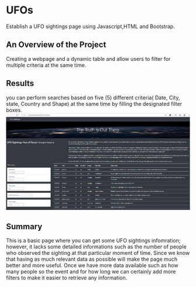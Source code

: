 # **UFOs**

Establish a UFO sightings page using Javascript,HTML and Bootstrap.


## **An Overview of the Project**

Creating a webpage and a dynamic table and allow users to filter for multiple criteria at the same time.


## **Results**

you can perform searches based on five (5) different criteria( Date, City, state, Country and Shape) at the same time by filling the designated filter boxes.
![](images/ufo.png)



## **Summary**


This is a basic page where you can get some UFO sightings infomration; however, it lacks some detailed informations such as the number of people who observed the sighting at 
that particular moment of time. Since we know that having as much relevant data as possible will make the page much better and more useful. Once we have more data available
such as how many people so the event and for how long we can certainly add more filters to make it easier to retrieve any information.
